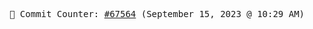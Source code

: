 <p align="center">
    <samp>
        📮 Commit Counter: <a href="https://github.com/Javascript-void0/Javascript-void0/commits/main">#67564</a> (September 15, 2023 @ 10:29 AM)
    </samp>
</p>